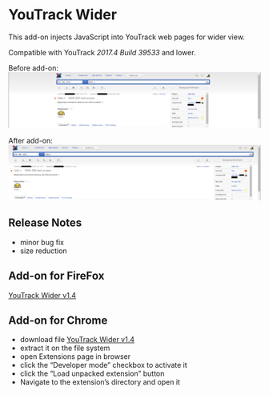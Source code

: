 # YouTrack Wider
This add-on injects JavaScript into YouTrack web pages for wider view. 

Compatible with YouTrack *2017.4 Build 39533* and lower.

Before add-on: 
![before](Before.png)

After add-on:
![after](After.png)

## Release Notes
* minor bug fix
* size reduction

## Add-on for FireFox
[YouTrack Wider v1.4](https://addons.mozilla.org/cs/firefox/addon/youtrack-wider/)

## Add-on for Chrome
* download file [YouTrack Wider v1.4](https://github.com/cernyjan/YouTrack-Wider/blob/master/youtrack_wider-1.4-an+fx.xpi)
* extract it on the file system
* open Extensions page in browser
* click the “Developer mode” checkbox to activate it
* click the “Load unpacked extension” button
* Navigate to the extension’s directory and open it